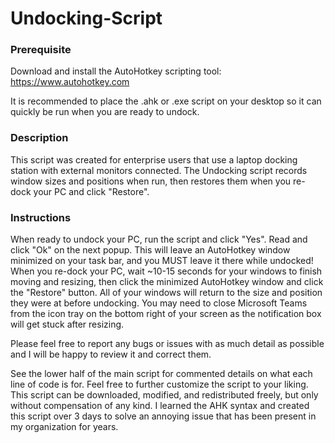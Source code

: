 # Undocking-Script


### Prerequisite ###
Download and install the AutoHotkey scripting tool: https://www.autohotkey.com

It is recommended to place the .ahk or .exe script on your desktop so it can quickly be run when you are ready to undock.

### Description ### 
This script was created for enterprise users that use a laptop docking station with external monitors connected. The Undocking script records window sizes and positions when run, then restores them when you re-dock your PC and click "Restore".

### Instructions ###
When ready to undock your PC, run the script and click "Yes". Read and click "Ok" on the next popup. This will leave an AutoHotkey window minimized on your task bar, and you MUST leave it there while undocked! When you re-dock your PC, wait ~10-15 seconds for your windows to finish moving and resizing, then click the minimized AutoHotkey window and click the "Restore" button. All of your windows will return to the size and position they were at before undocking. You may need to close Microsoft Teams from the icon tray on the bottom right of your screen as the notification box will get stuck after resizing. 

Please feel free to report any bugs or issues with as much detail as possible and I will be happy to review it and correct them.

See the lower half of the main script for commented details on what each line of code is for. Feel free to further customize the script to your liking. This script can be downloaded, modified, and redistributed freely, but only without compensation of any kind. I learned the AHK syntax and created this script over 3 days to solve an annoying issue that has been present in my organization for years.
